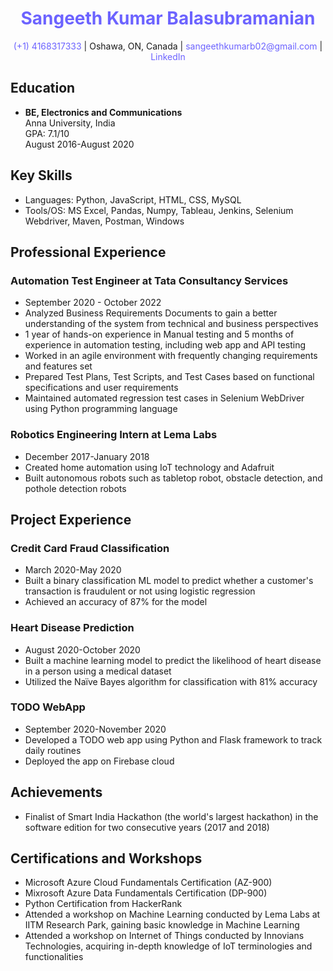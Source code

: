 <div align="center">
  <h1 style="color:#6C63FF;">Sangeeth Kumar Balasubramanian</h1>

  <p>
    <a href="tel:+14168317333" style="text-decoration:none; color:#6C63FF;">(+1) 4168317333</a> |
    Oshawa, ON, Canada |
    <a href="mailto:sangeethkumarb02@gmail.com" style="text-decoration:none; color:#6C63FF;">sangeethkumarb02@gmail.com</a> |
    <a href="https://www.linkedin.com/in/Sangeeth-kumar-18b5b915a" style="text-decoration:none; color:#6C63FF;">LinkedIn</a>
  </p>
</div>

## Education
- **BE, Electronics and Communications**  
  Anna University, India  
  GPA: 7.1/10  
  August 2016-August 2020

## Key Skills
- Languages: Python, JavaScript, HTML, CSS, MySQL
- Tools/OS: MS Excel, Pandas, Numpy, Tableau, Jenkins, Selenium Webdriver, Maven, Postman, Windows

## Professional Experience
### Automation Test Engineer at Tata Consultancy Services
- September 2020 - October 2022
- Analyzed Business Requirements Documents to gain a better understanding of the system from technical and business perspectives
- 1 year of hands-on experience in Manual testing and 5 months of experience in automation testing, including web app and API testing
- Worked in an agile environment with frequently changing requirements and features set
- Prepared Test Plans, Test Scripts, and Test Cases based on functional specifications and user requirements
- Maintained automated regression test cases in Selenium WebDriver using Python programming language

### Robotics Engineering Intern at Lema Labs
- December 2017-January 2018
- Created home automation using IoT technology and Adafruit
- Built autonomous robots such as tabletop robot, obstacle detection, and pothole detection robots

## Project Experience
### Credit Card Fraud Classification
- March 2020-May 2020
- Built a binary classification ML model to predict whether a customer's transaction is fraudulent or not using logistic regression
- Achieved an accuracy of 87% for the model

### Heart Disease Prediction
- August 2020-October 2020
- Built a machine learning model to predict the likelihood of heart disease in a person using a medical dataset
- Utilized the Naïve Bayes algorithm for classification with 81% accuracy

### TODO WebApp
- September 2020-November 2020
- Developed a TODO web app using Python and Flask framework to track daily routines
- Deployed the app on Firebase cloud

## Achievements
- Finalist of Smart India Hackathon (the world's largest hackathon) in the software edition for two consecutive years (2017 and 2018)

## Certifications and Workshops
- Microsoft Azure Cloud Fundamentals Certification (AZ-900)
- Mixrosoft Azure Data Fundamentals Certification (DP-900)
- Python Certification from HackerRank
- Attended a workshop on Machine Learning conducted by Lema Labs at IITM Research Park, gaining basic knowledge in Machine Learning
- Attended a workshop on Internet of Things conducted by Innovians Technologies, acquiring in-depth knowledge of IoT terminologies and functionalities
